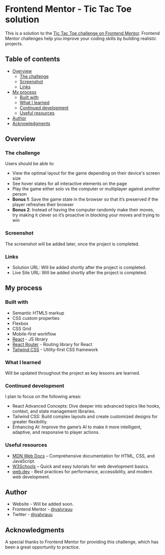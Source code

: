# Frontend Mentor - Tic Tac Toe solution

This is a solution to the [Tic Tac Toe challenge on Frontend Mentor](https://www.frontendmentor.io/challenges/tic-tac-toe-game-Re7ZF_E2v). Frontend Mentor challenges help you improve your coding skills by building realistic projects.

## Table of contents

- [Overview](#overview)
  - [The challenge](#the-challenge)
  - [Screenshot](#screenshot)
  - [Links](#links)
- [My process](#my-process)
  - [Built with](#built-with)
  - [What I learned](#what-i-learned)
  - [Continued development](#continued-development)
  - [Useful resources](#useful-resources)
- [Author](#author)
- [Acknowledgments](#acknowledgments)

## Overview

### The challenge

Users should be able to:

- View the optimal layout for the game depending on their device's screen size
- See hover states for all interactive elements on the page
- Play the game either solo vs the computer or multiplayer against another person
- **Bonus 1**: Save the game state in the browser so that it’s preserved if the player refreshes their browser
- **Bonus 2**: Instead of having the computer randomly make their moves, try making it clever so it’s proactive in blocking your moves and trying to win

### Screenshot

The screenshot will be added later, once the project is completed.

### Links

- Solution URL: Will be added shortly after the project is completed.
- Live Site URL: Will be added shortly after the project is completed.

## My process

### Built with

- Semantic HTML5 markup
- CSS custom properties
- Flexbox
- CSS Grid
- Mobile-first workflow
- [React](https://reactjs.org/) - JS library
- [React Router](https://reactrouter.com/) - Routing library for React
- [Tailwind CSS](https://tailwindcss.com/) - Utility-first CSS framework

### What I learned

Will be updated throughout the project as key lessons are learned.

### Continued development

I plan to focus on the following areas:

- React Advanced Concepts: Dive deeper into advanced topics like hooks, context, and state management libraries.
- Tailwind CSS: Build complex layouts and create customized designs for greater flexibility.
- Enhancing AI: Improve the game’s AI to make it more intelligent, adaptive, and responsive to player actions.

### Useful resources

- [MDN Web Docs](https://developer.mozilla.org/) – Comprehensive documentation for HTML, CSS, and JavaScript.
- [W3Schools](https://www.w3schools.com/) – Quick and easy tutorials for web development basics.
- [web.dev](https://web.dev/) - Best practices for performance, accessibility, and modern web development.

## Author

- Website - Will be added soon.
- Frontend Mentor - [@valvrauu](https://www.frontendmentor.io/profile/valvrauu)
- Twitter - [@valvrauu](https://x.com/valvrauu)

## Acknowledgments

A special thanks to Frontend Mentor for providing this challenge, which has been a great opportunity to practice.
